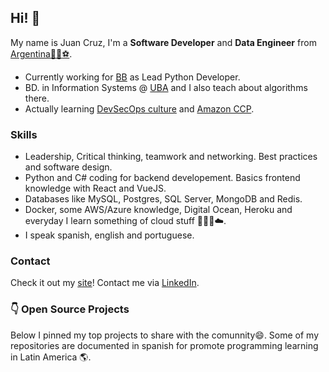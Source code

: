 ## Hi! 👋

My name is Juan Cruz, I'm a **Software Developer** and **Data Engineer** from [Argentina](https://www.google.com.ar/maps/place/Argentina/)[🧉](https://en.wikipedia.org/wiki/Mate_(drink))[🍷](https://www.google.com.ar/maps/place/Mendoza)[⚽](https://www.youtube.com/watch?v=oqR-1aQVBeQ).

- Currently working for [BB](https://bb.vision/) as Lead Python Developer.
- BD. in Information Systems @ [UBA](https://www.uba.ar/) and I also teach about algorithms there.
- Actually learning [DevSecOps culture](https://devsecops-latam.org/) and [Amazon CCP](https://aws.amazon.com/es/certification/certified-cloud-practitioner/).

### Skills
- Leadership, Critical thinking, teamwork and networking. Best practices and software design.
- Python and C# coding for backend developement. Basics frontend knowledge with React and VueJS.
- Databases like MySQL, Postgres, SQL Server, MongoDB and Redis.
- Docker, some AWS/Azure knowledge, Digital Ocean, Heroku and everyday I learn something of cloud stuff 🧑🏻‍💻☁️.
- I speak spanish, english and portuguese.

### Contact
Check it out my [site](https://juancruzromero.github.io/)! Contact me via [LinkedIn](https://www.linkedin.com/in/juancruzromero/).

### 👇 Open Source Projects
Below I pinned my top projects to share with the comunnity😄. Some of my repositories are documented in spanish for promote programming learning in Latin America 🌎.
